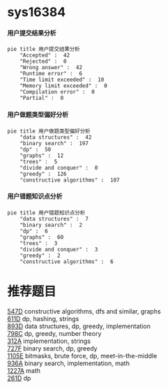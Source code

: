 # sys16384

<!-- tabs:start -->



#### **用户提交结果分析**

```mermaid
pie title 用户提交结果分析
    "Accepted" :  42
    "Rejected" :  0
    "Wrong answer" :  42
    "Runtime error" :  6
    "Time limit exceeded" :  10
    "Memory limit exceeded" :  0
    "Compilation error" :  0
    "Partial" :  0
```

#### **用户做题类型偏好分析**

```mermaid
pie title 用户做题类型偏好分析
    "data structures" :  42
    "binary search" :  197
    "dp" :  50
    "graphs" :  12
    "trees" :  5
    "divide and conquer" :  0
    "greedy" :  126
    "constructive algorithms" :  107
```
#### **用户错题知识点分析**

```mermaid
pie title 用户错题知识点分析
    "data structures" :  7
    "binary search" :  2
    "dp" :  6
    "graphs" :  60
    "trees" :  3
    "divide and conquer" :  3
    "greedy" :  2
    "constructive algorithms" :  6
```



<!-- tabs:end -->
# 推荐题目
[547D](https://codeforces.com/contest/547/problem/D)		constructive algorithms,
                        dfs and similar,
                        graphs		  
[611D](https://codeforces.com/contest/611/problem/D)		dp,
                        hashing,
                        strings		  
[893D](https://codeforces.com/contest/893/problem/D)		data structures,
                        dp,
                        greedy,
                        implementation		  
[798C](https://codeforces.com/contest/798/problem/C)		dp,
                        greedy,
                        number theory		  
[312A](https://codeforces.com/contest/312/problem/A)		implementation,
                        strings		  
[727F](https://codeforces.com/contest/727/problem/F)		binary search,
                        dp,
                        greedy		  
[1105E](https://codeforces.com/contest/1105/problem/E)		bitmasks,
                        brute force,
                        dp,
                        meet-in-the-middle		  
[936A](https://codeforces.com/contest/936/problem/A)		binary search,
                        implementation,
                        math		  
[1227A](https://codeforces.com/contest/1227/problem/A)		math		  
[261D](https://codeforces.com/contest/261/problem/D)		dp		  
